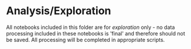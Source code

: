 # Analysis/Exploration

All notebooks included in this folder are for *exploration* only - no data processing included in these notebooks is 'final' and therefore should not be saved. All processing will be completed in appropriate scripts.